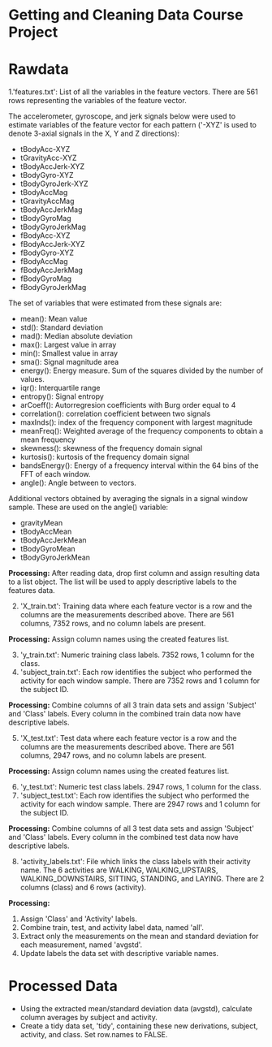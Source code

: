 # Getting and Cleaning Data Course Project

# Rawdata

1.'features.txt':  List of all the variables in the feature vectors.  There are 561 rows representing the variables of the feature vector.

The accelerometer, gyroscope, and jerk signals below were used to estimate variables of the feature vector for each pattern ('-XYZ' is used to denote 3-axial signals in the X, Y and Z directions):

* tBodyAcc-XYZ
* tGravityAcc-XYZ
* tBodyAccJerk-XYZ
* tBodyGyro-XYZ
* tBodyGyroJerk-XYZ
* tBodyAccMag
* tGravityAccMag
* tBodyAccJerkMag
* tBodyGyroMag
* tBodyGyroJerkMag
* fBodyAcc-XYZ
* fBodyAccJerk-XYZ
* fBodyGyro-XYZ
* fBodyAccMag
* fBodyAccJerkMag
* fBodyGyroMag
* fBodyGyroJerkMag
	
The set of variables that were estimated from these signals are: 

* mean(): Mean value
* std(): Standard deviation
* mad(): Median absolute deviation 
* max(): Largest value in array
* min(): Smallest value in array
* sma(): Signal magnitude area
* energy(): Energy measure. Sum of the squares divided by the number of values. 
* iqr(): Interquartile range 
* entropy(): Signal entropy
* arCoeff(): Autorregresion coefficients with Burg order equal to 4
* correlation(): correlation coefficient between two signals
* maxInds(): index of the frequency component with largest magnitude
* meanFreq(): Weighted average of the frequency components to obtain a mean frequency
* skewness(): skewness of the frequency domain signal 
* kurtosis(): kurtosis of the frequency domain signal 
* bandsEnergy(): Energy of a frequency interval within the 64 bins of the FFT of each window.
* angle(): Angle between to vectors.
	
Additional vectors obtained by averaging the signals in a signal window sample. These are used on the angle() variable:
	
* gravityMean
* tBodyAccMean
* tBodyAccJerkMean
* tBodyGyroMean
* tBodyGyroJerkMean

__Processing:__  After reading data, drop first column and assign resulting data to a list object.  The list will be used to apply descriptive labels to the features data.

2. 'X_train.txt':  Training data where each feature vector is a row and the columns are the measurements described above.  There are 561 columns, 7352 rows, and no column labels are present.  

__Processing:__  Assign column names using the created features list.
   
3. 'y_train.txt':  Numeric training class labels. 7352 rows, 1 column for the class.
4. 'subject_train.txt':  Each row identifies the subject who performed the activity for each window sample. There are 7352 rows and 1 column for the subject ID.
    
__Processing:__  Combine columns of all 3 train data sets and assign 'Subject' and 'Class' labels.  Every column in the combined train data now have descriptive labels.
    
5. 'X_test.txt':  Test data where each feature vector is a row and the columns are the measurements described above.  There are 561 columns, 2947 rows, and no column labels are present.  
   
__Processing:__  Assign column names using the created features list.
  
6. 'y_test.txt':  Numeric test class labels. 2947 rows, 1 column for the class.
7. 'subject_test.txt':  Each row identifies the subject who performed the activity for each window sample. There are 2947 rows and 1 column for the subject ID.
    
__Processing:__  Combine columns of all 3 test data sets and assign 'Subject' and 'Class' labels.  Every column in the combined test data now have descriptive labels.
    
8. 'activity_labels.txt': File which links the class labels with their activity name.  The 6 activities are WALKING, WALKING_UPSTAIRS, WALKING_DOWNSTAIRS, SITTING, STANDING, and LAYING.  There are 2 columns (class) and 6 rows (activity).
   
__Processing:__  
1. Assign 'Class' and 'Activity' labels.
2. Combine train, test, and activity label data, named 'all'.
3. Extract only the measurements on the mean and standard deviation for each measurement, named 'avgstd'.
4. Update labels the data set with descriptive variable names. 

# Processed Data

* Using the extracted mean/standard deviation data (avgstd), calculate column averages by subject and activity.
* Create a tidy data set, 'tidy', containing these new derivations, subject, activity, and class.  Set row.names to FALSE.
